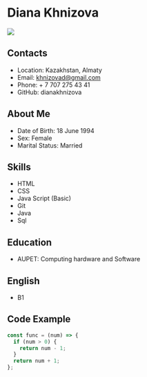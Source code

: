 # Diana Khnizova
<image src="D:\rs_school\rk4mBnCoq3c.jpg"></image>
## Contacts
 * Location: Kazakhstan, Almaty
 * Email: khnizovad@gmail.com
 * Phone: + 7 707 275 43 41
 * GitHub: dianakhnizova
## About Me
 * Date of Birth: 18 June 1994
 * Sex: Female
 * Marital Status: Married
## Skills
 * HTML
 * CSS
 * Java Script (Basic)
 * Git
 * Java
 * Sql
## Education
 * AUPET: Computing hardware and Software
## English
 * B1 
## Code Example
```javascript
const func = (num) => {
  if (num > 0) {
    return num - 1;
  }
  return num + 1;
};
```

